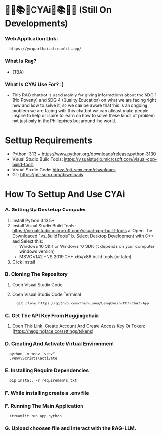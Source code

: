 # ✍🏻📚🤖CYAi🤖📚✍🏻 (Still On Developments)


### Web Application Link: 
      https://youparthai.streamlit.app/

### What Is Rag?
- (TBA)
### What Is CYAi Use For? :)
- This RAG chatbot is used mainly for giving informations about the SDG 1 (No Poverty) and SDG 4 (Quality Education) on what we are facing
  right now and how to solve it, so we can be aware that this is an ongoing problem we are facing with this chatbot we can atleast make people
  inspire to help or inpire to learn on how to solve these kinds of problem not just only in the Philippines but around the world.
# Settup Requirements
- Python: 3.13.+ https://www.python.org/downloads/release/python-3130
- Visual Studio Build Tools: https://visualstudio.microsoft.com/visual-cpp-build-tools
- Visual Studio Code: https://git-scm.com/downloads
- Git: https://git-scm.com/downloads
# How To Settup And Use CYAi
### A. Setting Up Desketop Computer
   1. Install Python 3.13.5+
   2. Install Visual Studio Build Tools: https://visualstudio.microsoft.com/visual-cpp-build-tools
      a. Open The Downloaded "vs_BuildTools"
      b. Select Desktop Development with C++ and Select this:
        - Windows 10 SDK or Windows 10 SDK (it depends on your computer windows version)
        - MSVC v142 - VS 2019 C++ x64/x86 build tools (or later)
   3. Click Install
### B. Cloning The Repository
   1. Open Visual Studio Code
   2. Open Visual Studio Code Terminal

            git clone https://github.com/Theruuuuu/LangChain-PDF-Chat-App
### C. Get The API Key From Huggingchain
   1. Open This Link, Create Account And Create Access Key Or Token:(https://huggingface.co/settings/tokens)
### D. Creating And Activate Virtual Environment
      python -m venv .venv"
      .venv\Scripts\activate
### E. Installing Require Dependencies
      pip install -r requirements.txt
### F. While installing create a .env file
      
### F. Running The Main Application
      streamlit run app.python
### G. Upload choosen file and interact with the RAG-LLM.
